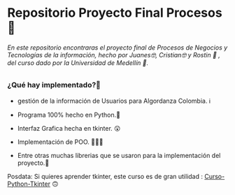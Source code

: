 # Repositorio Proyecto Final Procesos 🧩
###### En este repositorio encontraras el proyecto final de Procesos de Negocios y Tecnologías de la información, hecho por Juanes🤓, Cristian🤓 y Rostin 🙂 , del curso dado por la Universidad de Medellín 🏢.
### ¿Qué hay implementado?🤔

- gestión de la información de Usuarios para Algordanza Colombia. ℹ️

- Programa 100% hecho en Python.🐍

- Interfaz Grafica hecha en tkinter. 😲

- Implementación de POO. 👨🏻‍💻

- Entre otras muchas librerias que se usaron para la implementación del proyecto.📖

Posdata: Si quieres aprender tkinter, este curso es de gran utilidad : [Curso-Python-Tkinter](https://www.youtube.com/watch?v=yQSEXcf6s2I&list=PLCC34OHNcOtoC6GglhF3ncJ5rLwQrLGnV&ab_channel=Codemy.com "Curso-Tkinter-Codemy") 🙃

